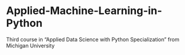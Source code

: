 # Applied-Machine-Learning-in-Python
Third course in “Applied Data Science with Python Specialization” from Michigan University

